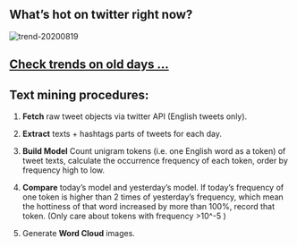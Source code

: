 ## What’s hot on twitter right now?

![trend-20200819][wordcloud]

[wordcloud]: https://raw.githubusercontent.com/xdqc/tweet-trend-everyday/master/word-cloud/trend-20200819.png?token=AF5V4P7ADR6KQBZ4CEDTNIK6AXRMU "trend-20200819"

## [Check trends on old days ...](https://github.com/xdqc/tweet-trend-everyday/tree/master/word-cloud)

## Text mining procedures:

1. **Fetch** raw tweet objects via twitter API (English tweets only).

2. **Extract** texts + hashtags parts of tweets for each day.

3. **Build Model** Count unigram tokens (i.e. one English word as a token) of tweet texts, calculate the occurrence frequency of each token, order by frequency high to low.

4. **Compare** today’s model and yesterday’s model. If today’s frequency of one token is higher than 2 times of yesterday’s frequency, which mean the hottiness of that word increased by more than 100%, record that token. (Only care about tokens with frequency >10^-5 )

5. Generate **Word Cloud** images.
